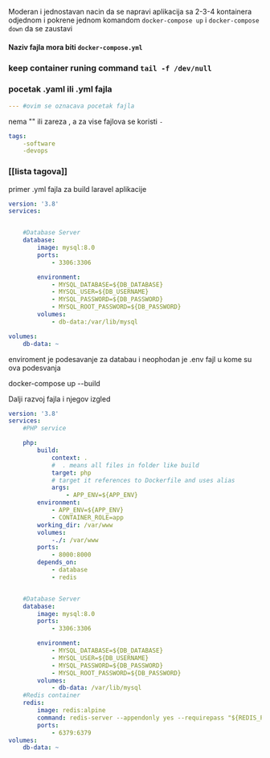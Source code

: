Moderan i jednostavan nacin da se napravi aplikacija sa 2-3-4 kontainera odjednom i pokrene jednom komandom `docker-compose up`  i `docker-compose down` da se zaustavi
#### Naziv fajla mora biti `docker-compose.yml`

### keep container runing  command `tail -f /dev/null`
### pocetak .yaml ili .yml fajla
```yml
--- #ovim se oznacava pocetak fajla
```
nema "" ili zareza , a za vise fajlova se koristi `-`
```yaml
tags:
	-software
	-devops
```
### [[lista tagova]]
primer .yml fajla za build laravel aplikacije
```yaml
version: '3.8'
services:


    #Database Server
    database:
        image: mysql:8.0
        ports:
            - 3306:3306

        environment:
            - MYSQL_DATABASE=${DB_DATABASE}
            - MYSQL_USER=${DB_USERNAME}
            - MYSQL_PASSWORD=${DB_PASSWORD}
            - MYSQL_ROOT_PASSWORD=${DB_PASSWORD}
        volumes:
            - db-data:/var/lib/mysql

volumes:
    db-data: ~

```
enviroment je podesavanje za databau i neophodan je .env fajl u kome su ova podesvanja

docker-compose up --build


Dalji razvoj fajla i njegov izgled 

```yml
version: '3.8'
services:
    #PHP service

    php:
        build:
            context: .
            #  . means all files in folder like build
            target: php
            # target it references to Dockerfile and uses alias
            args:
                - APP_ENV=${APP_ENV}
        environment:
            - APP_ENV=${APP_ENV}
            - CONTAINER_ROLE=app
        working_dir: /var/www
        volumes:
            -./: /var/www
        ports:
            - 8000:8000
        depends_on:
            - database
            - redis


    #Database Server
    database:
        image: mysql:8.0
        ports:
            - 3306:3306

        environment:
            - MYSQL_DATABASE=${DB_DATABASE}
            - MYSQL_USER=${DB_USERNAME}
            - MYSQL_PASSWORD=${DB_PASSWORD}
            - MYSQL_ROOT_PASSWORD=${DB_PASSWORD}
        volumes:
            - db-data: /var/lib/mysql
    #Redis container
    redis:
        image: redis:alpine
        command: redis-server --appendonly yes --requirepass "${REDIS_PASSWORD}"
        ports:
            - 6379:6379
volumes:
    db-data: ~

```
